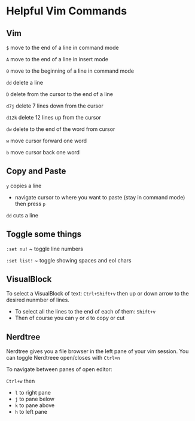 Helpful Vim Commands
====================

Vim
---

`$` move to the end of a line in command mode

`A` move to the end of a line in insert mode

`0` move to the beginning of a line in command mode

`dd` delete a line

`D` delete from the cursor to the end of a line

`d7j` delete 7 lines down from the cursor

`d12k` delete 12 lines up from the cursor

`dw` delete to the end of the word from cursor

`w` move cursor forward one word

`b` move cursor back one word

Copy and Paste
--------------

`y` copies a line
  - navigate cursor to where you want to paste (stay in command mode) then press `p`

`dd` cuts a line

Toggle some things
------------------

`:set nu!` ~ toggle line numbers

`:set list!` ~ toggle showing spaces and eol chars

VisualBlock
-----------

To select a VisualBlock of text: `Ctrl+Shift+v` then up or down arrow to the desired
nunmber of lines.
  - To select all the lines to the end of each of them: `Shift+v`
  - Then of course you can `y` or `d` to copy or cut
  
Nerdtree
--------

Nerdtree gives you a file browser in the left pane of your vim session.
You can toggle Nerdtreee open/closes with `Ctrl+n`

To navigate between panes of open editor:

`Ctrl+w` then
  - `l` to right pane
  - `j` to pane below
  - `k` to pane above
  - `h` to  left pane
